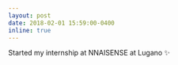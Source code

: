 ```yaml
---
layout: post
date: 2018-02-01 15:59:00-0400
inline: true
---
```


Started my internship at NNAISENSE at Lugano :sparkles:
